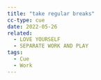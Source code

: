 ```yaml
---
title: "take regular breaks"
cc-type: cue
date: 2022-05-26
related:
  - LOVE YOURSELF
  - SEPARATE WORK AND PLAY
tags:
  - Cue
  - Work
---
```

